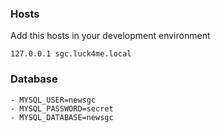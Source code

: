 ### Hosts ###
Add this hosts in your development environment

```
127.0.0.1 sgc.luck4me.local
```
### Database ###
```
- MYSQL_USER=newsgc
- MYSQL_PASSWORD=secret
- MYSQL_DATABASE=newsgc
```
